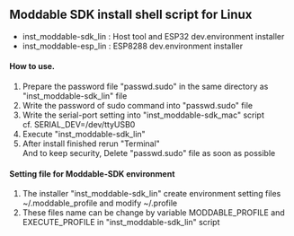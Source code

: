 ## Moddable SDK install shell script for Linux

* inst_moddable-sdk_lin : Host tool and ESP32 dev.environment installer
* inst_moddable-esp_lin : ESP8288 dev.environment installer

#### How to use.
1. Prepare the password file "passwd.sudo" in the same directory as "inst_moddable-sdk_lin" file
1. Write the password of sudo command into "passwd.sudo" file
1. Write the serial-port setting into "inst_moddable-sdk_mac" script<br />
 cf. SERIAL_DEV=/dev/ttyUSB0
1. Execute "inst_moddable-sdk_lin"<br />
1. After install finished rerun "Terminal"<br />
And to keep security, Delete "passwd.sudo" file as soon as possible

#### Setting file for Moddable-SDK environment
1. The installer "inst_moddable-sdk_lin" create environment setting files ~/.moddable_profile  and modify ~/.profile
1. These files name can be change by variable MODDABLE_PROFILE and EXECUTE_PROFILE in "inst_moddable-sdk_lin" script
